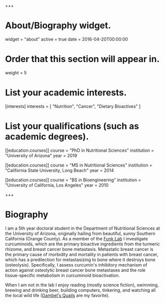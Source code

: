 +++
# About/Biography widget.
widget = "about"
active = true
date = 2016-04-20T00:00:00

# Order that this section will appear in.
weight = 5

# List your academic interests.
[interests]
  interests = [
    "Nutrition",
    "Cancer",
    "Dietary Bioactives"
  ]

# List your qualifications (such as academic degrees).
[[education.courses]]
  course = "PhD in Nutritional Sciences"
  institution = "University of Arizona"
  year = 2019

[[education.courses]]
  course = "MS in Nutritional Sciences"
  institution = "California State University, Long Beach"
  year = 2014

[[education.courses]]
  course = "BS in Bioengineering"
  institution = "University of California, Los Angeles"
  year = 2010

+++

# Biography
I am a 5th year doctoral student in the Department of Nutritional Sciences at the University of Arizona, originally hailing from beautiful, sunny Southern California (Orange County). As a member of the [Funk Lab](http://uacc.arizona.edu/profile/janet-funk) I investigate curcuminoids, which are the primary bioactive ingredients from the turmeric rhizome, and breast cancer bone metastasis. Metastatic breast cancer is the primary cause of morbidity and mortality in patients with breast cancer, which has a predilection for metastasizing to bone where it destroys bone (osteolysis). Specifically, I assess curcumin's inhibitory mechanism of action against osteolytic breast cancer bone metastases and the role tissue-specific metabolism in curcuminoid bioactivation.

<!---
I have always been curious about science and how/why things worked in general. Originally wanting to make prosthetics using biomimetic principles, I pursued my B.S. in Bioengineering from the University of California, Los Angeles (GO BRUINS!). During this time, I lived an unhealthy lifestyle, gained a bunch of weight, lost a bunch of weight, and realized the important role diet played in health. This inspired me to get my M.S. in Nutritional Sciences at California State University, Long Beach, during which I also received my credential as a Registered Dietitian through a distance program at Oakwood University. It was during this time I learned about the role diet can have in cancer risk and gained an interest in using dietary bioactive compounds as adjuvant treatments for diseases, such as cancer.
<-->

When I am not in the lab I enjoy reading (mostly science fiction), swimming, brewing and drinking beer, building computers, tinkering, and watching all the local wild life ([Gambel's Quails](https://www.nps.gov/sagu/learn/nature/gambels-quail.htm) are my favorite).
